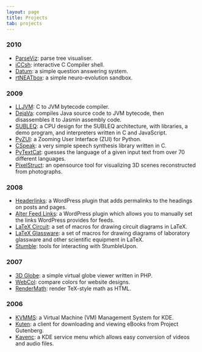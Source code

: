```yaml
---
layout: page
title: Projects
tab: projects
---
```


### 2010

 * [ParseViz](/projects/parseviz/): parse tree visualiser.
 * [iCCsh](/projects/iccsh/): interactive C Compiler shell.
 * [Datum](/projects/datum/): a simple question answering system.
 * [rtNEATbox](/projects/rtneatbox/): a simple neuro-evolution sandbox.

### 2009

 * [LLJVM](/projects/lljvm/): C to JVM bytecode compiler.
 * [DejaVa](/projects/dejava/): compiles Java source code to JVM bytecode, then disassembles it to Jasmin assembly code.
 * [SUBLEQ](/projects/subleq/): a CPU design for the SUBLEQ architecture, with libraries, a demo program, and interpreters written in C and JavaScript.
 * [PyZUI](/projects/pyzui/): a Zooming User Interface (ZUI) for Python.
 * [CSpeak](/projects/cspeak/): a very simple speech synthesis library written in C.
 * [PyTextCat](/projects/pytextcat/): guesses the language of a given input text from over 70 different languages.
 * [PixelStruct](/projects/pixelstruct/): an opensource tool for visualizing 3D scenes reconstructed from photographs.

### 2008

 * [Headerlinks](/projects/headerlinks/): a WordPress plugin that adds permalinks to the headings on posts and pages.
 * [Alter Feed Links](/projects/alter-feed-links/): a WordPress plugin which allows you to manually set the links WordPress provides for feeds.
 * [LaTeX Circuit](/projects/latex-circuit/): a set of macros for drawing circuit diagrams in LaTeX.
 * [LaTeX Glassware](/projects/latex-glassware/): a set of macros for drawing diagrams of laboratory glassware and other scientific equipment in LaTeX.
 * [Stumble](/projects/stumble/): tools for interacting with StumbleUpon.

### 2007

 * [3D Globe](/projects/3dglobe/): a simple virtual globe viewer written in PHP.
 * [WebCol](/projects/webcol/): compare colors for website designs.
 * [RenderMath](/projects/rendermath/): render TeX-style math as HTML.

### 2006

 * [KVMMS](/projects/kvmms/): a Virtual Machine (VM) Management System for KDE.
 * [Kuten](/projects/kuten/): a client for downloading and viewing eBooks from Project Gutenberg.
 * [Kavenc](/projects/kavenc/): a KDE service menu which allows easy conversion of videos and audio files.
